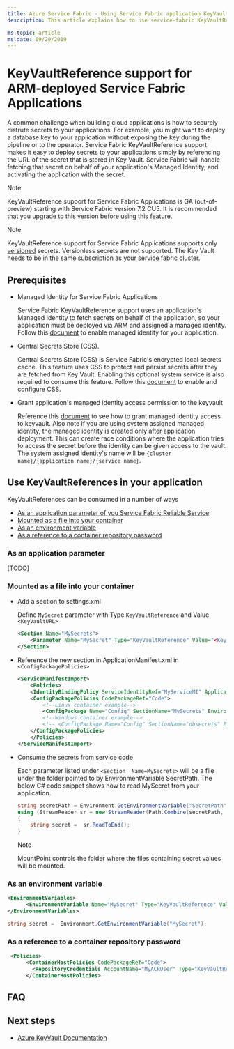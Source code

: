 ```yaml
---
title: Azure Service Fabric - Using Service Fabric application KeyVault references 
description: This article explains how to use service-fabric KeyVaultReference support for application secrets.

ms.topic: article
ms.date: 09/20/2019
---
```


# KeyVaultReference support for ARM-deployed Service Fabric Applications

A common challenge when building cloud applications is how to securely distrute secrets to your applications. For example, you might want to deploy a database key to your application without exposing the key during the pipeline or to the operator. Service Fabric KeyVaultReference support makes it easy to deploy secrets to your applications simply by referencing the URL of the secret that is stored in Key Vault. Service Fabric will handle fetching that secret on behalf of your application's Managed Identity, and activating the application with the secret.

> [!NOTE]
> KeyVaultReference support for Service Fabric Applications is GA (out-of-preview) starting with Service Fabric version 7.2 CU5. It is recommended that you upgrade to this version before using this feature.

> [!NOTE]
> KeyVaultReference support for Service Fabric Applications supports only [versioned](../key-vault/general/about-keys-secrets-certificates.md#objects-identifiers-and-versioning) secrets. Versionless secrets are not supported. The Key Vault needs to be in the same subscription as your service fabric cluster. 

## Prerequisites

- Managed Identity for Service Fabric Applications

    Service Fabric KeyVaultReference support uses an application's Managed Identity to fetch secrets on behalf of the application, so your application must be deployed via ARM and assigned a managed identity. Follow this [document](concepts-managed-identity.md) to enable managed identity for your application.

- Central Secrets Store (CSS).

    Central Secrets Store (CSS) is Service Fabric's encrypted local secrets cache. This feature uses CSS to protect and persist secrets after they are fetched from Key Vault. Enabling this optional system service is also required to consume this feature. Follow this [document](service-fabric-application-secret-store.md) to enable and configure CSS.

- Grant application's managed identity access permission to the keyvault

    Reference this [document](how-to-grant-access-other-resources.md) to see how to grant managed identity access to keyvault. Also note if you are using system assigned managed identity, the managed identity is created only after application deployment. This can create race conditions where the application tries to access the secret before the identity can be given access to the vault. The system assigned identity's name will be `{cluster name}/{application name}/{service name}`.
    
## Use KeyVaultReferences in your application
KeyVaultReferences can be consumed in a number of ways
- [As an application parameter of you Service Fabric Reliable Service](#as-an-application-parameter)
- [Mounted as a file into your container](#mounted-as-a-file-into-your-container)
- [As an environment variable](#as-an-environment-variable)
- [As a reference to a container repository password](#as-a-reference-to-a-container-repository-password)

### As an application parameter

[TODO]

### Mounted as a file into your container

- Add a section to settings.xml

    Define `MySecret` parameter with Type `KeyVaultReference` and Value `<KeyVaultURL>`

    ```xml
    <Section Name="MySecrets">
        <Parameter Name="MySecret" Type="KeyVaultReference" Value="<KeyVaultURL>"/>
    </Section>
    ```

- Reference the new section in ApplicationManifest.xml in `<ConfigPackagePolicies>`

    ```xml
    <ServiceManifestImport>
        <Policies>
        <IdentityBindingPolicy ServiceIdentityRef="MyServiceMI" ApplicationIdentityRef="MyApplicationMI" />
        <ConfigPackagePolicies CodePackageRef="Code">
            <!--Linux container example-->
            <ConfigPackage Name="Config" SectionName="MySecrets" EnvironmentVariableName="SecretPath" MountPoint="/var/secrets"/>
            <!--Windows container example-->
            <!-- <ConfigPackage Name="Config" SectionName="dbsecrets" EnvironmentVariableName="SecretPath" MountPoint="C:\secrets"/> -->
        </ConfigPackagePolicies>
        </Policies>
    </ServiceManifestImport>
    ```

- Consume the secrets from service code

    Each parameter listed under `<Section  Name=MySecrets>` will be a file under the folder pointed to by EnvironmentVariable SecretPath. The below C# code snippet shows how to read MySecret from your application.

    ```C#
    string secretPath = Environment.GetEnvironmentVariable("SecretPath");
    using (StreamReader sr = new StreamReader(Path.Combine(secretPath, "MySecret"))) 
    {
        string secret =  sr.ReadToEnd();
    }
    ```
    > [!NOTE] 
    > MountPoint controls the folder where the files containing secret values will be mounted.

### As an environment variable

```xml
<EnvironmentVariables>
      <EnvironmentVariable Name="MySecret" Type="KeyVaultReference" Value="<KeyVaultURL>"/>
</EnvironmentVariables>
```

```C#
string secret =  Environment.GetEnvironmentVariable("MySecret");
```

### As a reference to a container repository password

```xml
 <Policies>
      <ContainerHostPolicies CodePackageRef="Code">
        <RepositoryCredentials AccountName="MyACRUser" Type="KeyVaultReference" Password="<KeyVaultURL>"/>
      </ContainerHostPolicies>
```

## FAQ

## Next steps

* [Azure KeyVault Documentation](../key-vault/index.yml)
